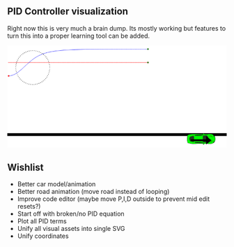 PID Controller visualization
----------------------------

Right now this is very much a brain dump. Its mostly working but features to
turn this into a proper learning tool can be added.

![UI](/demo.png?raw=true)

Wishlist
--------
* Better car model/animation
* Better road animation (move road instead of looping)
* Improve code editor (maybe move P,I,D outside to prevent mid edit resets?)
* Start off with broken/no PID equation
* Plot all PID terms
* Unify all visual assets into single SVG
* Unify coordinates
